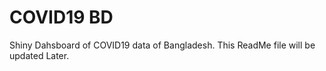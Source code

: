 # COVID19 BD
Shiny Dahsboard of COVID19 data of Bangladesh.
This ReadMe file will be updated Later.
